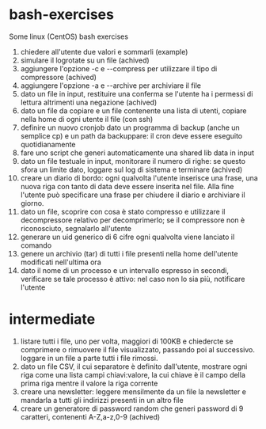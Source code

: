 # bash-exercises
Some linux (CentOS) bash exercises

1. chiedere all'utente due valori e sommarli (example)
2. simulare il logrotate su un file (achived)
3. aggiungere l'opzione -c e --compress per utilizzare il tipo di compressore (achived)
4. aggiungere l'opzione -a e --archive per archiviare il file
5. dato un file in input, restituire una conferma se l'utente ha i permessi di lettura altrimenti una negazione (achived)
6. dato un file da copiare e un file contenente una lista di utenti, copiare nella home di ogni utente il file (con ssh)
7. definire un nuovo cronjob dato un programma di backup (anche un semplice cp) e un path da backuppare: il cron deve essere eseguito quotidianamente
8. fare uno script che generi automaticamente una shared lib data in input
9. dato un file testuale in input, monitorare il numero di righe: se questo sfora un limite dato, loggare sul log di sistema e terminare (achived)
10. creare un diario di bordo: ogni qualvolta l'utente inserisce una frase, una nuova riga con tanto di data deve essere inserita nel file. Alla fine l'utente può specificare una frase per chiudere il diario e archiviare il giorno.
11. dato un file, scoprire con cosa è stato compresso e utilizzare il decompressore relativo per decomprimerlo; se il compressore non è riconosciuto, segnalarlo all'utente
12. generare un uid generico di 6 cifre ogni qualvolta viene lanciato il comando
13. genere un archivio (tar) di tutti i file presenti nella home dell'utente modificati nell'ultima ora
14. dato il nome di un processo e un intervallo espresso in secondi, verificare se tale processo è attivo: nel caso non lo sia più, notificare l'utente

# intermediate
1. listare tutti i file, uno per volta, maggiori di 100KB e chiedercte se comprimere o rimuovere il file visualizzato, passando poi al successivo. loggare in un file a parte tutti i file rimossi.
2. dato un file CSV, il cui separatore è definito dall'utente, mostrare ogni riga come una lista campi chiavi:valore, la cui chiave è il campo della prima riga mentre il valore la riga corrente
3. creare una newsletter: leggere mensilmente da un file la newsletter e mandarla a tutti gli indirizzi presenti in un altro file
4. creare un generatore di password random che generi password di 9 caratteri, contenenti A-Z,a-z,0-9 (achived)
